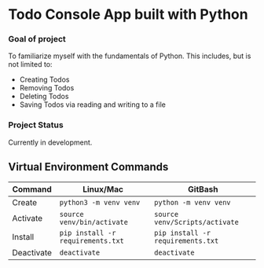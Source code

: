 # Todo Console App built with Python

### Goal of project
To familiarize myself with the fundamentals of Python. This includes, but is not limited to:

- Creating Todos
- Removing Todos
- Deleting Todos
- Saving Todos via reading and writing to a file

### Project Status
Currently in development.


## Virtual Environment Commands
| Command | Linux/Mac | GitBash |
| ------- | --------- | ------- |
| Create | `python3 -m venv venv` | `python -m venv venv` |
| Activate | `source venv/bin/activate` | `source venv/Scripts/activate` |
| Install | `pip install -r requirements.txt` | `pip install -r requirements.txt` |
| Deactivate | `deactivate` | `deactivate` |
